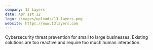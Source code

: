 ```yaml
---
company: 13 Layers
date: Apr 1st 22
logo: /images/uploads/13-layers.png
website: https://www.13layers.com
---
```

Cybersecurity threat prevention for small to large businesses. Existing solutions are too reactive and require too much human interaction.